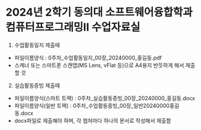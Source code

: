 # 2024년 2학기 동의대 소프트웨어융합학과 컴퓨터프로그래밍II 수업자료실

1. 수업활동일지 제출때
- 파일이름양식 : 0주차_수업활동일지_00장_20240000_홍길동.pdf
- 스캐너 또는 스마트폰 스캔앱(MS Lens, vFlat 등)으로 A4용지 반듯하게 해서 제출할 것

2. 실습활동증빙 제출때
- 파일이름양식(스마트 트랙) : 0주차_실습활동증빙_00장_20240000_홍길동.docx 
- 파일이름양식(일반 트랙) : 0주차_수업활동증빙_00장_일반20240000홍길동.docx 
- docx파일로 제출해야 하며, 각 챕처마다 하나의 문서로 작성해서 제출함
